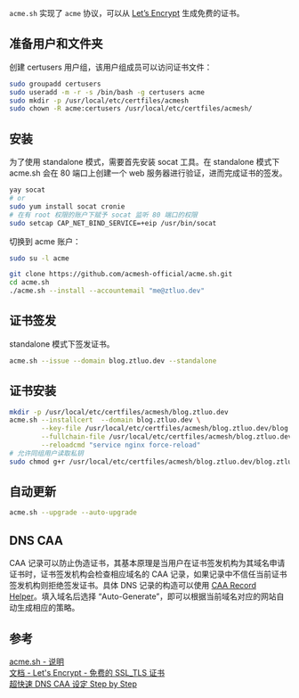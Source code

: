 `acme.sh` 实现了 `acme` 协议，可以从 [Let’s Encrypt](https://letsencrypt.org/) 生成免费的证书。
<!--more-->

## 准备用户和文件夹
创建 certusers 用户组，该用户组成员可以访问证书文件：

``` bash
sudo groupadd certusers
sudo useradd -m -r -s /bin/bash -g certusers acme
sudo mkdir -p /usr/local/etc/certfiles/acmesh
sudo chown -R acme:certusers /usr/local/etc/certfiles/acmesh/
```

## 安装  

为了使用 standalone 模式，需要首先安装 socat 工具。在 standalone 模式下 acme.sh 会在 80 端口上创建一个 web 服务器进行验证，进而完成证书的签发。

``` bash
yay socat
# or 
sudo yum install socat cronie
# 在有 root 权限的账户下赋予 socat 监听 80 端口的权限
sudo setcap CAP_NET_BIND_SERVICE=+eip /usr/bin/socat
```

切换到 acme 账户：
``` bash
sudo su -l acme
```

``` bash
git clone https://github.com/acmesh-official/acme.sh.git
cd acme.sh
./acme.sh --install --accountemail "me@ztluo.dev"
```

## 证书签发  

standalone 模式下签发证书。

``` bash
acme.sh --issue --domain blog.ztluo.dev --standalone
```

## 证书安装 

``` bash
mkdir -p /usr/local/etc/certfiles/acmesh/blog.ztluo.dev
acme.sh --installcert  --domain blog.ztluo.dev \
        --key-file /usr/local/etc/certfiles/acmesh/blog.ztluo.dev/blog.ztluo.dev.key \
        --fullchain-file /usr/local/etc/certfiles/acmesh/blog.ztluo.dev/blog.ztluo.dev.crt \
        --reloadcmd "service nginx force-reload"
# 允许同组用户读取私钥
sudo chmod g+r /usr/local/etc/certfiles/acmesh/blog.ztluo.dev/blog.ztluo.dev.key
```

## 自动更新  

``` bash
acme.sh --upgrade --auto-upgrade
```

## DNS CAA  

CAA 记录可以防止伪造证书，其基本原理是当用户在证书签发机构为其域名申请证书时，证书签发机构会检查相应域名的 CAA 记录，如果记录中不信任当前证书签发机构则拒绝签发证书。具体 DNS 记录的构造可以使用 [CAA Record Helper](https://sslmate.com/caa/)。填入域名后选择 “Auto-Generate”，即可以根据当前域名对应的网站自动生成相应的策略。

## 参考  
[acme.sh - 说明](https://github.com/acmesh-official/acme.sh/wiki/%E8%AF%B4%E6%98%8E)  
[文档 - Let's Encrypt - 免费的 SSL_TLS 证书](https://letsencrypt.org/zh-cn/docs/)  
[超快速 DNS CAA 设定 Step by Step](https://cjk.aiao.today/dns-caa-setting-step-by-step/)  
